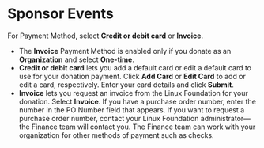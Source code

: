 # Sponsor Events

For Payment Method, select **Credit or debit card** or **Invoice**.

* The **Invoice** Payment Method is enabled only if you donate as an **Organization** and select **One-time**.
* **Credit or debit card** lets you add a default card or edit a default card to use for your donation payment. Click **Add Card** or **Edit Card** to add or edit a card, respectively. Enter your card details and click **Submit**.
* **Invoice** lets you request an invoice from the Linux Foundation for your donation. Select **Invoice**. If you have a purchase order number, enter the number in the PO Number field that appears. If you want to request a purchase order number, contact your Linux Foundation administrator—the Finance team will contact you. The Finance team can work with your organization for other methods of payment such as checks.

